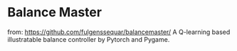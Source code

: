 # Balance Master
from: https://github.com/fulgenssequar/balancemaster/
A Q-learning based illustratable balance controller by Pytorch and Pygame.
